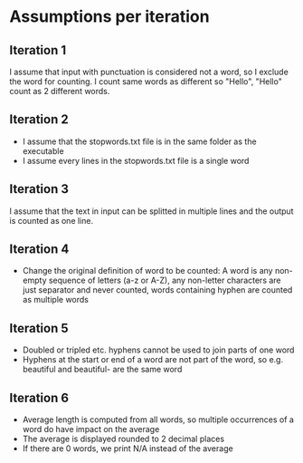 # Assumptions per iteration

## Iteration 1
I assume that input with punctuation is considered not a word, so I exclude the word for counting.
I count same words as different so "Hello", "Hello" count as 2 different words.

## Iteration 2
- I assume that the stopwords.txt file is in the same folder as the executable
- I assume every lines in the stopwords.txt file is a single word

## Iteration 3
I assume that the text in input can be splitted in multiple lines and the output is counted as one line.

## Iteration 4
- Change the original definition of word to be counted: A word is any non-empty sequence of letters (a-z or A-Z), any non-letter characters are just separator and never counted, words containing hyphen are counted as multiple words

## Iteration 5
- Doubled or tripled etc. hyphens cannot be used to join parts of one word
- Hyphens at the start or end of a word are not part of the word, so e.g. beautiful and beautiful- are the same word

## Iteration 6
- Average length is computed from all words, so multiple occurrences of a word do have impact on the average
- The average is displayed rounded to 2 decimal places
- If there are 0 words, we print N/A instead of the average